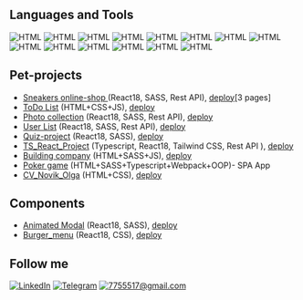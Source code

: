 ## Languages and Tools
![HTML](https://img.shields.io/badge/-HTML-black?style=for-the-badge&logo=HTML5) ![HTML](https://img.shields.io/badge/-CSS-black?style=for-the-badge&logo=CSS3) ![HTML](https://img.shields.io/badge/-SASS-black?style=for-the-badge&logo=sass) ![HTML](https://img.shields.io/badge/-JAVASCRIPT-black?style=for-the-badge&logo=JAVASCRIPT) ![HTML](https://img.shields.io/badge/-TYPESCRIPT-black?style=for-the-badge&logo=TYPEScript) ![HTML](https://img.shields.io/badge/-REACT-black?style=for-the-badge&logo=react) ![HTML](https://img.shields.io/badge/-GIT-black?style=for-the-badge&logo=GIT) ![HTML](https://img.shields.io/badge/-GitHub-black?style=for-the-badge&logo=github) ![HTML](https://img.shields.io/badge/-WEBPACK-black?style=for-the-badge&logo=webpack) ![HTML](https://img.shields.io/badge/-OOP-black?style=for-the-badge&logo=OOP)  ![HTML](https://img.shields.io/badge/-AXIOS-black?style=for-the-badge&logo=axios)   ![HTML](https://img.shields.io/badge/-Rest_API-black?style=for-the-badge&logo=restApi)  ![HTML](https://img.shields.io/badge/-Figma-black?style=for-the-badge&logo=figma) ![HTML](https://img.shields.io/badge/-Redux-black?style=for-the-badge&logo=redux)

## Pet-projects

* [Sneakers online-shop ](https://github.com/OlgaNovik1/sneakers_shop) (React18, SASS, Rest API), [deploy](https://sneakers-shop-chi.vercel.app/)[3 pages]
* [ToDo List](https://github.com/OlgaNovik1/todo_1) (HTML+CSS+JS), [deploy](https://olganovik1.github.io/todo_1/)
* [Photo collection](https://github.com/OlgaNovik1/foto_collection) (React18, SASS, Rest API), [deploy](https://foto-collection.vercel.app/)
* [User List](https://github.com/OlgaNovik1/user_list.github.io) (React18, SASS, Rest API), [deploy](https://user-list-github-io.vercel.app/)
* [Quiz-project](https://github.com/OlgaNovik1/quiz_reactJS.github.io) (React18, SASS), [deploy](https://quiz-react-js-github-io.vercel.app/)
* [TS_React_Project](https://github.com/OlgaNovik1/React-TS_project) (Typescript, React18, Tailwind CSS, Rest API ), [deploy](https://react-ts-project-umber.vercel.app/)
* [Building company](https://github.com/OlgaNovik1/constructioncompany.github.io) (HTML+SASS+JS), [deploy](https://olganovik1.github.io/constructioncompany.github.io/)
* [Poker game](https://github.com/OlgaNovik1/poker_game) (HTML+SASS+Typescript+Webpack+OOP)- SPA App
* [CV_Novik_Olga](https://github.com/OlgaNovik1/olganovik1.github.io) (HTML+CSS), [deploy](https://olganovik1.github.io/)


## Components
* [Animated Modal](https://github.com/OlgaNovik1/animatedModal.github.io) (React18, SASS), [deploy](https://animated-modal-github-io.vercel.app/)
* [Burger_menu](https://github.com/OlgaNovik1/burger_menu_react) (React18, CSS), [deploy](https://burger-menu-react.vercel.app/)



## Follow me
[![LinkedIn](https://img.shields.io/badge/-LinkedIn-black?style=for-the-badge&logo=LinkedIn&logoColor=blue)](https://www.linkedin.com/in/%D0%BE%D0%BB%D1%8C%D0%B3%D0%B0-%D0%BD%D0%BE%D0%B2%D0%B8%D0%BA-25280422b/)
[![Telegram](https://img.shields.io/badge/-Telegram-black?style=for-the-badge&logo=Telegram&logoColor=lighblue)](https://t.me/novik_olga_1)
[![7755517@gmail.com](https://img.shields.io/badge/-7755517@gmail.com-black?style=for-the-badge&logo=gmail&logoColor=lighblue)](https://www.google.by/)





